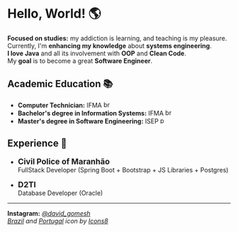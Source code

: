 # Hello, World! 🌎

**Focused on studies:** my addiction is learning, and teaching is my pleasure.<br>
Currently, I'm **enhancing my knowledge** about **systems engineering**.<br>
**I love Java** and all its involvement with **OOP** and **Clean Code**.<br>
My **goal** is to become a great **Software Engineer**.<br>

## Academic Education 📚
- **Computer Technician:** IFMA <img width="15" height="15" src="https://img.icons8.com/color/48/brazil-circular.png" alt="brazil-circular"/>
- **Bachelor's degree in Information Systems:** IFMA <img width="15" height="15" src="https://img.icons8.com/color/48/brazil-circular.png" alt="brazil-circular"/>
- **Master's degree in Software Engineering:** ISEP <img width="15" height="15" src="https://img.icons8.com/color/48/portugal-circular.png" alt="portugal-circular"/>

## Experience 🏢

- **<span style="font-size: 1.1rem;">Civil Police of Maranhão</span><br>**
FullStack Developer (Spring Boot + Bootstrap + JS Libraries + Postgres)<br>

- **<span style="font-size: 1.1rem;">D2TI</span><br>**
Database Developer (Oracle)<br>

-----
**Instagram:** [*@david_gomesh*](https://www.instagram.com/david_gomesh)<br>
*<a href="https://icons8.com/icon/zHmH8HpOmM90/brasil">Brazil</a> and <a href="https://icons8.com/icon/YH8SIHwSmghn/portugal">Portugal</a> icon by <a href="https://icons8.com">Icons8</a>*

